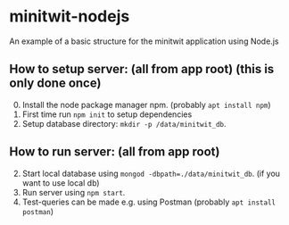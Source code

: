 # minitwit-nodejs
An example of a basic structure for the minitwit application using Node.js

## How to setup server: (all from app root) (this is only done once)
0. Install the node package manager npm. (probably `apt install npm`)
1. First time run `npm init` to setup dependencies
2. Setup database directory: `mkdir -p /data/minitwit_db`.

## How to run server: (all from app root)
2. Start local database using `mongod -dbpath=./data/minitwit_db`. (if you want to use local db)
3. Run server using `npm start`.
4. Test-queries can be made e.g. using Postman (probably `apt install postman`)